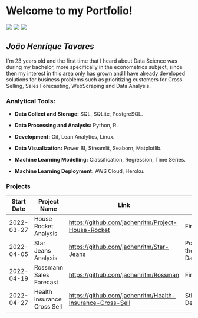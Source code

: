 <h1>Welcome to my Portfolio!</h1>

<div> 
<a href="https://instagram.com/joaohenritm" target="_blank"><img src="https://img.shields.io/badge/-Instagram-%23E4405F?style=for-the-badge&logo=instagram&logoColor=white" target="_blank"></a>
<a href = "mailto:joaohenritm@gmail.com"><img src="https://img.shields.io/badge/-Gmail-%23333?style=for-the-badge&logo=gmail&logoColor=white" target="_blank"></a>
<a href="https://www.linkedin.com/in/joaohenritm" target="_blank"><img src="https://img.shields.io/badge/-LinkedIn-%230077B5?style=for-the-badge&logo=linkedin&logoColor=white" target="_blank"></a>
</div>
	
## ***João Henrique Tavares***
I'm 23 years old and the first time that I heard about Data Science was during my bachelor, more specifically in the econometrics subject, since then my interest in this area only has grown and I have already developed solutions for business problems such as prioritizing customers for Cross-Selling, Sales Forecasting, WebScraping and Data Analysis.

<h3>Analytical Tools:</h3>
	
- **Data Collect and Storage:** SQL, SQLite, PostgreSQL.
	
- **Data Processing and Analysis:** Python, R.
	
- **Development:** Git, Lean Analytics, Linux.
	
- **Data Visualization:** Power BI, Streamlit, Seaborn, Matplotlib.
	
- **Machine Learning Modelling:** Classification, Regression, Time Series.
	
- **Machine Learning Deployment:** AWS Cloud, Heroku.
	
### Projects

| Start Date | Project Name | Link | Status |
| ---------- | ------------ | ---- | -------- |
| 2022-03-27 | House Rocket Analysis | https://github.com/jaohenritm/Project-House-Rocket | Finished |
| 2022-04-05 | Star Jeans Analysis | https://github.com/jaohenritm/Star-Jeans | Populating the Database |
| 2022-04-19 | Rossmann Sales Forecast | https://github.com/jaohenritm/Rossman | Finished |
| 2022-04-27 | Health Insurance Cross Sell | https://github.com/jaohenritm/Health-Insurance-Cross-Sell | Still on Deployment | 

<!---
jaohenritm/jaohenritm is a ✨ special ✨ repository because its `README.md` (this file) appears on your GitHub profile.
You can click the Preview link to take a look at your changes.
--->
